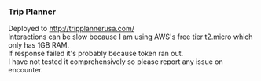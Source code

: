 ### Trip Planner
Deployed to http://tripplannerusa.com/<br />
Interactions can be slow because I am using AWS's free tier t2.micro which only has 1GB RAM.<br />
If response failed it's probably because token ran out.<br />
I have not tested it comprehensively so please report any issue on encounter.<br />
